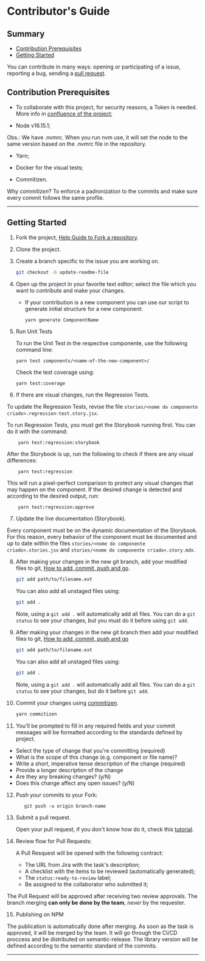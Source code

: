 # Contributor's Guide


## Summary

 - [Contribution Prerequisites](#contribution-prerequisites)
 - [Getting Started](#getting-started)



You can contribute in many ways: opening or participating of a issue, reporting a bug, sending a [pull request](#submitting-a-pull-request).

## Contribution Prerequisites

- To collaborate with this project, for security reasons, a Token is needed. More info in [confluence of the project](https://confluence.catho.com.br/pages/viewpage.action?pageId=51675150);

- Node v16.15.1;

Obs.: We have .nvmrc. When you run nvm use, it will set the node to the same version based on the .nvmrc file in the repository.

- Yarn;

* Docker for the visual tests;

* Commitizen.

Why _commitizen_? To enforce a padronization to the commits and make sure every commit follows the same profile.

---

## Getting Started
1.  Fork the project, [Help Guide to Fork a repository](https://docs.github.com/en/get-started/quickstart/fork-a-repo).
2.  Clone the project.
3. Create a branch specific to the issue you are working on.

    ```sh
    git checkout -b update-readme-file
    ```

4.  Open up the project in your favorite text editor; select the file which you want to contribute and make your changes.

    - If your contribution is a new component you can use our script to generate initial structure for a new component:

        ```sh
        yarn generate ComponentName
        ```

5.  Run Unit Tests

    To run the Unit Test in the respective componente, use the following command line:

        yarn test components/<name-of-the-new-component>/

    Check the test coverage using:

        yarn test:coverage

6.  If there are visual changes, run the Regression Tests.

To update the Regression Tests, revise the file `stories/<nome do componente criado>.regression-test.story.jsx`.

To run Regression Tests, you must get the Storybook running first. You can do it with the command:

        yarn test:regression:storybook

After the Storybook is up, run the following to check if there are any visual differences:

        yarn test:regression

This will run a pixel-perfect comparison to protect any visual changes that may happen on the component. If the desired change is detected and according to the desired output, run:

        yarn test:regression:approve

7. Update the live documentation (Storybook).

Every component must be on the dynamic documentation of the Storybook. For this reason, every behavior of the component must be documented and up to date within the files `stories/<nome do componente criado>.stories.jsx` and `stories/<nome do componente criado>.story.mdx`.


8.  After making your changes in the new git branch, add your modified files to git, [How to add, commit, push and go](http://readwrite.com/2013/10/02/github-for-beginners-part-2/).

    ```sh
    git add path/to/filename.ext
    ```

    You can also add all unstaged files using:

    ```sh
    git add .
    ```

    Note, using a `git add .` will automatically add all files. You can do a `git status` to see your changes, but you must do it before using `git add`.



9.  After making your changes in the new git branch then add your modified files to git, [How to add, commit, push and go](http://readwrite.com/2013/10/02/github-for-beginners-part-2/)

    ```sh
    git add path/to/filename.ext
    ```

    You can also add all unstaged files using:
    ```sh
    git add .
    ```

    Note, using a `git add .` will automatically add all files. You can do a `git status` to see your changes, but do it before `git add`.

10.  Commit your changes using [commitizen](http://commitizen.github.io/cz-cli/).
       ```sh
      yarn commitizen
     ```

11.  You'll be prompted to fill in any required fields and your commit messages will be formatted according to the standards defined by project.

- Select the type of change that you're committing (required)
- What is the scope of this change (e.g. component or file name)?
- Write a short, imperative tense description of the change (required)
- Provide a longer description of the change
- Are they any breaking changes? (y/N)
- Does this change affect any open issues? (y/N)
  

12.  Push your commits to your Fork:


            git push -u origin branch-name

13.  Submit a pull request.

        Open your pull request, if you don't know how do it, check this [tutorial](https://docs.github.com/en/github/collaborating-with-pull-requests/proposing-changes-to-your-work-with-pull-requests/creating-a-pull-request).

14. Review flow for Pull Requests:

    A Pull Resquest will be opened with the following contract:

    - The URL from Jira with the task's description;
    - A checklist with the items to be reviewed (automatically generated);
    - The `status:ready-to-review` label;
    - Be assigned to the collaborator who submitted it;

The Pull Request will be approved after receiving two review approvals.
The branch merging **can only be done by the team**, _never_ by the requester.

15.  Publishing on NPM

The publication is automatically done after merging. As soon as the task is approved, it will be merged by the team. It will go through the CI/CD proccess and be distributed on semantic-release. The library version will be defined according to the semantic standard of the commits.

---
